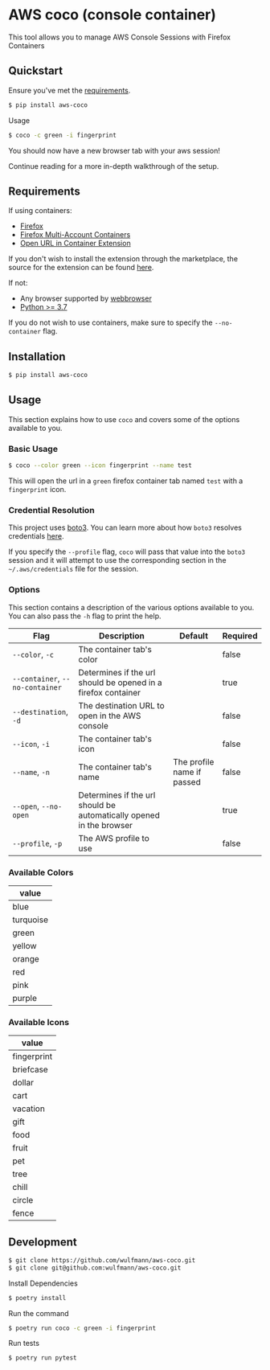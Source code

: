 # AWS coco (console container)

This tool allows you to manage AWS Console Sessions with Firefox Containers

## Quickstart

Ensure you've  met the [requirements](#requirements).

```bash
$ pip install aws-coco
```

Usage

```bash
$ coco -c green -i fingerprint
```

You should now have a new browser tab with your aws session!

Continue reading for a more in-depth walkthrough of the setup.

## Requirements

If using containers:

- [Firefox](https://www.mozilla.org/en-US/firefox/new/)
- [Firefox Multi-Account Containers](https://addons.mozilla.org/en-US/firefox/addon/multi-account-containers/)
- [Open URL in Container Extension](https://addons.mozilla.org/en-US/firefox/addon/open-url-in-container/)

If you don't wish to install the extension through the marketplace, the source for the extension can be found [here](https://github.com/honsiorovskyi/open-url-in-container).

If not:
- Any browser supported by [webbrowser](https://docs.python.org/3.8/library/webbrowser.html#webbrowser.get)
- [Python >= 3.7](http://python.org/)

If you do not wish to use containers, make sure to specify the `--no-container` flag.

## Installation

```bash
$ pip install aws-coco
```

## Usage

This section explains how to use `coco` and covers some of the options available to you.

### Basic Usage

```bash
$ coco --color green --icon fingerprint --name test
```

This will open the url in a `green` firefox container tab named `test` with a `fingerprint` icon.

### Credential Resolution

This project uses [boto3](https://github.com/boto/boto3). You can learn more about how `boto3` resolves credentials [here](https://boto3.amazonaws.com/v1/documentation/api/1.9.42/guide/configuration.html#configuring-credentials).

If you specify the `--profile` flag, `coco` will pass that value into the `boto3` session and it will attempt to use the corresponding section in the `~/.aws/credentials` file for the session.

### Options

This section contains a description of the various options available to you. You can also pass the `-h` flag to print the help.

|Flag|Description|Default|Required|
|----|-----------|-------|--------|
|`--color`, `-c`|The container tab's color||false|
|`--container`, `--no-container`|Determines if the url should be opened in a firefox container||true|
|`--destination`, `-d`|The destination URL to open in the AWS console||false|
|`--icon`, `-i`|The container tab's icon||false|
|`--name`, `-n`|The container tab's name|The profile name if passed|false|
|`--open`, `--no-open`|Determines if the url should be automatically opened in the browser||true|
|`--profile`, `-p`|The AWS profile to use||false|

### Available Colors
|value|
|-----|
|blue|
|turquoise|
|green|
|yellow|
|orange|
|red|
|pink|
|purple|

### Available Icons
|value|
|-----|
|fingerprint|
|briefcase|
|dollar|
|cart|
|vacation|
|gift|
|food|
|fruit|
|pet|
|tree|
|chill|
|circle|
|fence|

## Development

```bash
$ git clone https://github.com/wulfmann/aws-coco.git
$ git clone git@github.com:wulfmann/aws-coco.git
```

Install Dependencies

```bash
$ poetry install
```

Run the command

```bash
$ poetry run coco -c green -i fingerprint
```

Run tests

```bash
$ poetry run pytest
```
